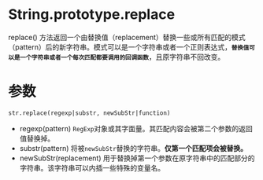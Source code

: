 # String.prototype.replace
replace() 方法返回一个由替换值（replacement）替换一些或所有匹配的模式（pattern）后的新字符串。模式可以是一个字符串或者一个正则表达式，****`替换值可以是一个字符串或者一个每次匹配都要调用的回调函数`****，且原字符串不回改变。
# 参数
```
str.replace(regexp|substr, newSubStr|function)
```
- regexp(pattern)
`RegExp`对象或其字面量。其匹配内容会被第二个参数的返回值替换掉。
- substr(pattern)
将被`newSubStr`替换的字符串。**仅第一个匹配项会被替换。**
- newSubStr(replacement)
用于替换掉第一个参数在原字符串中的匹配部分的字符串。该字符串可以内插一些特殊的变量名。
